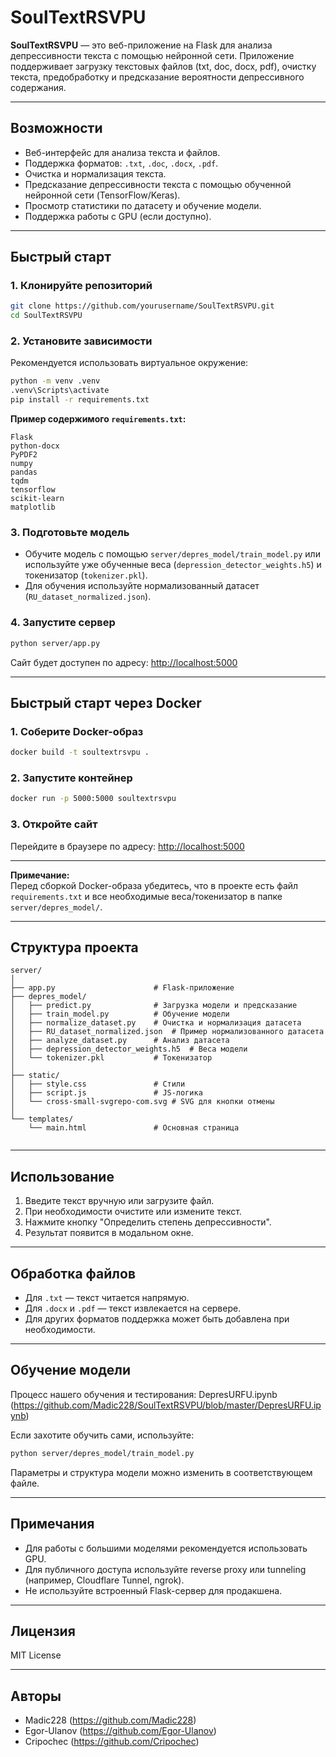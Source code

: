 # SoulTextRSVPU

**SoulTextRSVPU** — это веб-приложение на Flask для анализа депрессивности текста с помощью нейронной сети. Приложение поддерживает загрузку текстовых файлов (txt, doc, docx, pdf), очистку текста, предобработку и предсказание вероятности депрессивного содержания.

---

## Возможности

- Веб-интерфейс для анализа текста и файлов.
- Поддержка форматов: `.txt`, `.doc`, `.docx`, `.pdf`.
- Очистка и нормализация текста.
- Предсказание депрессивности текста с помощью обученной нейронной сети (TensorFlow/Keras).
- Просмотр статистики по датасету и обучение модели.
- Поддержка работы с GPU (если доступно).

---

## Быстрый старт

### 1. Клонируйте репозиторий

```sh
git clone https://github.com/yourusername/SoulTextRSVPU.git
cd SoulTextRSVPU
```

### 2. Установите зависимости

Рекомендуется использовать виртуальное окружение:

```sh
python -m venv .venv
.venv\Scripts\activate
pip install -r requirements.txt
```

**Пример содержимого `requirements.txt`:**
```
Flask
python-docx
PyPDF2
numpy
pandas
tqdm
tensorflow
scikit-learn
matplotlib
```

### 3. Подготовьте модель

- Обучите модель с помощью `server/depres_model/train_model.py` или используйте уже обученные веса (`depression_detector_weights.h5`) и токенизатор (`tokenizer.pkl`).
- Для обучения используйте нормализованный датасет (`RU_dataset_normalized.json`).

### 4. Запустите сервер

```sh
python server/app.py
```

Сайт будет доступен по адресу: [http://localhost:5000](http://localhost:5000)

---

## Быстрый старт через Docker

### 1. Соберите Docker-образ

```sh
docker build -t soultextrsvpu .
```

### 2. Запустите контейнер

```sh
docker run -p 5000:5000 soultextrsvpu
```

### 3. Откройте сайт

Перейдите в браузере по адресу: [http://localhost:5000](http://localhost:5000)

---

**Примечание:**  
Перед сборкой Docker-образа убедитесь, что в проекте есть файл `requirements.txt` и все необходимые веса/токенизатор в папке `server/depres_model/`.

---

## Структура проекта

```
server/
│
├── app.py                      # Flask-приложение
├── depres_model/
│   ├── predict.py              # Загрузка модели и предсказание
│   ├── train_model.py          # Обучение модели
│   ├── normalize_dataset.py    # Очистка и нормализация датасета
│   ├── RU_dataset_normalized.json  # Пример нормализованного датасета
│   ├── analyze_dataset.py      # Анализ датасета
│   ├── depression_detector_weights.h5  # Веса модели
│   └── tokenizer.pkl           # Токенизатор
│
├── static/
│   ├── style.css               # Стили
│   ├── script.js               # JS-логика
│   └── cross-small-svgrepo-com.svg # SVG для кнопки отмены
│
└── templates/
    └── main.html               # Основная страница


```

---

## Использование

1. Введите текст вручную или загрузите файл.
2. При необходимости очистите или измените текст.
3. Нажмите кнопку "Определить степень депрессивности".
4. Результат появится в модальном окне.

---

## Обработка файлов

- Для `.txt` — текст читается напрямую.
- Для `.docx` и `.pdf` — текст извлекается на сервере.
- Для других форматов поддержка может быть добавлена при необходимости.

---

## Обучение модели

Процесс нашего обучения и тестирования: DepresURFU.ipynb (https://github.com/Madic228/SoulTextRSVPU/blob/master/DepresURFU.ipynb)

Если захотите обучить сами, используйте:

```sh
python server/depres_model/train_model.py
```

Параметры и структура модели можно изменить в соответствующем файле.

---

## Примечания

- Для работы с большими моделями рекомендуется использовать GPU.
- Для публичного доступа используйте reverse proxy или tunneling (например, Cloudflare Tunnel, ngrok).
- Не используйте встроенный Flask-сервер для продакшена.

---

## Лицензия

MIT License

---

## Авторы

- Madic228      (https://github.com/Madic228)
- Egor-Ulanov   (https://github.com/Egor-Ulanov)
- Cripochec     (https://github.com/Cripochec)
